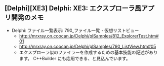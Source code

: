 ## [Delphi][XE3] Delphi: XE3: エクスプローラ風アプリ開発のメモ


* Delphi: ファイル一覧表示: 790_ファイル一覧・仮想リストビュー
  * http://mrxray.on.coocan.jp/Delphi/plSamples/812_ExplorerTest.htm#01
  * http://mrxray.on.coocan.jp/Delphi/plSamples/790_ListView.htm#05
  * エクスプローラ似のファイラーを作成するための基本技能の記述があります。
C++Builder にも応用できる、と見込んでいます。
